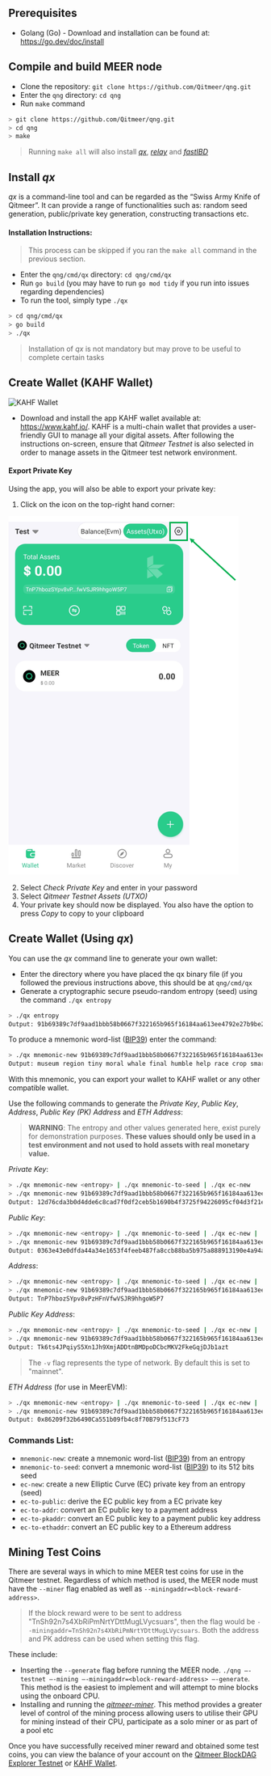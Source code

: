  
## Prerequisites
- Golang (Go) - Download and installation can be found at: https://go.dev/doc/install

## Compile and build MEER node 
- Clone the repository: `git clone https://github.com/Qitmeer/qng.git`
- Enter the `qng` directory: `cd qng`
- Run `make` command

```bash
> git clone https://github.com/Qitmeer/qng.git
> cd qng
> make
```

> Running `make all` will also install <a href="https://github.com/Qitmeer/qng/tree/main/cmd/qx">*qx*</a>, <a href="https://github.com/Qitmeer/qng/tree/main/cmd/relaynode" >*relay*</a> and *<a href="https://github.com/Qitmeer/qng/tree/main/cmd/fastibd">fastIBD</a>*

## Install *qx*
*qx* is a command-line tool and can be regarded as the “Swiss Army Knife of Qitmeer”. It can provide a range of functionalities such as: random seed generation, public/private key generation, constructing transactions etc.

#### Installation Instructions: 
> This process can be skipped if you ran the `make all` command in the previous section.

- Enter the `qng/cmd/qx` directory: `cd qng/cmd/qx`
- Run `go build` (you may have to run `go mod tidy` if you run into issues regarding dependencies)
- To run the tool, simply type `./qx`

```bash
> cd qng/cmd/qx
> go build
> ./qx
```
> Installation of *qx* is not mandatory but may prove to be useful to complete certain tasks


## Create Wallet (KAHF Wallet)
![KAHF Wallet](https://www.kahf.io/images/logo.png)
- Download and install the app KAHF wallet available at: https://www.kahf.io/. KAHF is a multi-chain wallet that provides a user-friendly GUI to manage all your digital assets. After following the instructions on-screen, ensure that *Qitmeer Testnet* is also selected in order to manage assets in the Qitmeer test network environment.

#### Export Private Key
Using the app, you will also be able to export your private key:

1) Click on the icon on the top-right hand corner:

![KAHF-1](img/kahf-wallet.png)

2) Select *Check Private Key* and enter in your password
3) Select *Qitmeer Testnet Assets (UTXO)*
4) Your private key should now be displayed. You also have the option to press *Copy* to copy to your clipboard


## Create Wallet (Using *qx*)

You can use the *qx* command line to generate your own wallet:

- Enter the directory where you have placed the qx binary file (if you followed the previous instructions above, this should be at `qng/cmd/qx`
- Generate a cryptographic secure pseudo-random entropy (seed) using the command `./qx entropy`

```bash
> ./qx entropy
Output: 91b69389c7df9aad1bbb58b0667f322165b965f16184aa613ee4792e27b9be28
```

To produce a mnemonic word-list (<a href="https://github.com/bitcoin/bips/blob/master/bip-0039.mediawiki" >BIP39</a>) enter the command:

```bash
> ./qx mnemonic-new 91b69389c7df9aad1bbb58b0667f322165b965f16184aa613ee4792e27b9be28
Output: museum region tiny moral whale final humble help race crop smart drift fortune real sheriff correct price antique ribbon venture tiny system weather all
```
With this mnemonic, you can export your wallet to KAHF wallet or any other compatible wallet.


Use the following commands to generate the *Private Key*, *Public Key*, *Address*, *Public Key (PK) Address* and *ETH Address*:

> **WARNING**: The entropy and other values generated here, exist purely for demonstration purposes. **These values should only be used in a test environment and not used to hold assets with real monetary value.**

*Private Key*:
```bash
> ./qx mnemonic-new <entropy> | ./qx mnemonic-to-seed | ./qx ec-new
> ./qx mnemonic-new 91b69389c7df9aad1bbb58b0667f322165b965f16184aa613ee4792e27b9be28 | ./qx mnemonic-to-seed | ./qx ec-new
Output: 12d76cda3b0d4dde6c8cad7f0df2ceb5b1690b4f3725f94226095cf04d3f21e2
```
*Public Key*:
```bash
> ./qx mnemonic-new <entropy> | ./qx mnemonic-to-seed | ./qx ec-new | ./qx ec-to-public
> ./qx mnemonic-new 91b69389c7df9aad1bbb58b0667f322165b965f16184aa613ee4792e27b9be28 | ./qx mnemonic-to-seed | ./qx ec-new | ./qx ec-to-public
Output: 0363e43e0dfda44a34e1653f4feeb487fa8ccb88ba5b975a888913190e4a94abcd
```
*Address*:
```bash
> ./qx mnemonic-new <entropy> | ./qx mnemonic-to-seed | ./qx ec-new | ./qx ec-to-public | ./qx ec-to-addr -v <network>
> ./qx mnemonic-new 91b69389c7df9aad1bbb58b0667f322165b965f16184aa613ee4792e27b9be28 | ./qx mnemonic-to-seed | ./qx ec-new | ./qx ec-to-public | ./qx ec-to-addr -v testnet
Output: TnP7hbozSYpv8vPzHFnVfwVSJR9hhgoW5P7
```
*Public Key Address*:
```bash
> ./qx mnemonic-new <entropy> | ./qx mnemonic-to-seed | ./qx ec-new | ./qx ec-to-public | ./qx ec-to-pkaddr -v testnet
> ./qx mnemonic-new 91b69389c7df9aad1bbb58b0667f322165b965f16184aa613ee4792e27b9be28 | ./qx mnemonic-to-seed | ./qx ec-new | ./qx ec-to-public | ./qx ec-to-pkaddr -v testnet
Output: Tk6ts4JPqiyS5Xn1Jh9XmjADDtnBMDpoDCbcMKV2FkeGqjDJb1azt
```
> The `-v` flag represents the type of network. By default this is set to "mainnet". 

*ETH Address* (for use in MeerEVM):
```bash
> ./qx mnemonic-new <entropy> | ./qx mnemonic-to-seed | ./qx ec-new | ./qx ec-to-public | ./qx ec-to-ethaddr
> ./qx mnemonic-new 91b69389c7df9aad1bbb58b0667f322165b965f16184aa613ee4792e27b9be28 | ./qx mnemonic-to-seed | ./qx ec-new | ./qx ec-to-public | ./qx ec-to-ethaddr
Output: 0x86209f32b6490Ca551b09fb4c8f70B79f513cF73
```

### Commands List:
- `mnemonic-new`:  create a mnemonic word-list (<a href="https://github.com/bitcoin/bips/blob/master/bip-0039.mediawiki" >BIP39</a>) from an entropy
- `mnemonic-to-seed`: convert a mnemonic word-list (<a href="https://github.com/bitcoin/bips/blob/master/bip-0039.mediawiki" >BIP39</a>) to its 512 bits seed
- `ec-new`: create a new Elliptic Curve (EC) private key from an entropy (seed)
- `ec-to-public`: derive the EC public key from a EC private key
- `ec-to-addr`:  convert an EC public key to a payment address
- `ec-to-pkaddr`: convert an EC public key to a payment public key address
- `ec-to-ethaddr`: convert an EC public key to a Ethereum address


## Mining Test Coins
There are several ways in which to mine MEER test coins for use in the Qitmeer testnet. Regardless of which method is used, the MEER node must have the `--miner` flag enabled as well as `--miningaddr=<block-reward-address>`. 

> If the block reward were to be sent to address "TnSh92n7s4XbRiPmNrtYDttMugLVycsuars", then the flag would be `--miningaddr=TnSh92n7s4XbRiPmNrtYDttMugLVycsuars`. Both the address and PK address can be used when setting this flag.

These include: 
- Inserting the `--generate` flag before running the MEER node. `./qng –-testnet –-mining –-miningaddr=<block-reward-address> –-generate`. This method is the easiest to implement and will attempt to mine blocks using the onboard CPU. 
- Installing and running the *<a href="https://github.com/Qitmeer/qitmeer-miner">qitmeer-miner</a>*. This method provides a greater level of control of the mining process allowing users to utilise their GPU for mining instead of their CPU, participate as a solo miner or as part of a pool etc

Once you have successfully received miner reward and obtained some test coins, you can view the balance of your account on the <a href="https://testnet.meerscan.io/">Qitmeer BlockDAG Explorer Testnet</a> or <a href="https://www.kahf.io/">KAHF Wallet</a>. 

